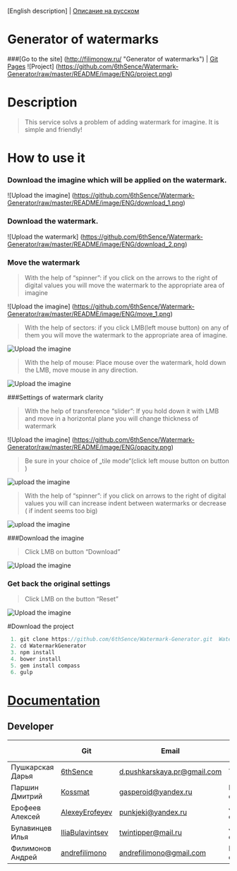 [English description] | [Описание на русском](https://github.com/6thSence/Watermark-Generator/tree/develop/README/RU)# Generator of watermarks###[Go to the site] (http://filimonow.ru/ "Generator of watermarks") | [Git Pages](http://6thsence.github.io/Generator-of-watermarks/ "Generator of watermarks")![Project] (https://github.com/6thSence/Watermark-Generator/raw/master/README/image/ENG/project.png)# Description>This service solvs a problem of adding watermark for imagine. It is simple and friendly!# How to use it### Download the imagine which will be applied on the watermark.![Upload the imagine] (https://github.com/6thSence/Watermark-Generator/raw/master/README/image/ENG/download_1.png)### Download the watermark.![Upload the watermark] (https://github.com/6thSence/Watermark-Generator/raw/master/README/image/ENG/download_2.png)### Move the watermark> With the help of “spinner”: if you click on the arrows to the right of digital values you will move the watermark to the appropriate area of imagine   ![Upload the imagine] (https://github.com/6thSence/Watermark-Generator/raw/master/README/image/ENG/move_1.png)> With the help of sectors: if you click LMB(left mouse button) on any of them you will move the watermark to the appropriate area of imagine.![Upload the imagine](https://github.com/6thSence/Watermark-Generator/raw/master/README/image/ENG/move_2.png)> With the help of mouse: Place mouse over the watermark, hold down the LMB, move mouse in any direction.![Upload the imagine](https://github.com/6thSence/Watermark-Generator/raw/master/README/image/ENG/move_3.png)###Settings of watermark clarity> With the help of transference “slider”: If you hold down it with LMB and move in a horizontal plane you will change thickness of watermark![Upload the imagine] (https://github.com/6thSence/Watermark-Generator/raw/master/README/image/ENG/opacity.png)>Be sure in your choice of „tile mode“(click left mouse button on button )![upload the imagine](https://github.com/6thSence/Watermark-Generator/raw/master/README/image/ENG/tiling_1.png)>With the help of “spinner”: if you click on arrows to the right of digital values you will can increase indent between watermarks or decrease ( if indent seems too big)![upload the imagine](https://github.com/6thSence/Watermark-Generator/raw/master/README/image/ENG/tiling_2.png)###Download the imagine> Click LMB on button “Download”![Upload the imagine](https://github.com/6thSence/Watermark-Generator/raw/master/README/image/ENG/download.png)### Get back the original settings>Click LMB on the button “Reset”![Upload the imagine](https://github.com/6thSence/Watermark-Generator/raw/master/README/image/ENG/reset.png)#Download the project``` js 1. git clone https://github.com/6thSence/Watermark-Generator.git  WatermarkGenerator 2. cd WatermarkGenerator 3. npm install 4. bower install 5. gem install compass 6. gulp```  # [Documentation](https://github.com/6thSence/Watermark-Generator/blob/master/README/ENG/documentation.md)## Developer|            | Git | Email | Work in the project || ---------- | --- | ----- | ---------------- || Пушкарская Дарья | [6thSence](https://github.com/6thSence) | d.pushkarskaya.pr@gmail.com | Teamleader  || Паршин Дмитрий | [Kossmat](https://github.com/Kossmat) | gasperoid@yandex.ru | Frontend-developer || Ерофеев Алексей | [AlexeyErofeyev](https://github.com/AlexeyErofeyev) | punkjeki@yandex.ru | JS-developer || Булавинцев Илья | [IliaBulavintsev](https://github.com/IliaBulavintsev) | twintipper@mail.ru | JS-developer || Филимонов Андрей | [andrefilimono](https://github.com/andrefilimono) | andrefilimono@gmail.com | PHP-developer |